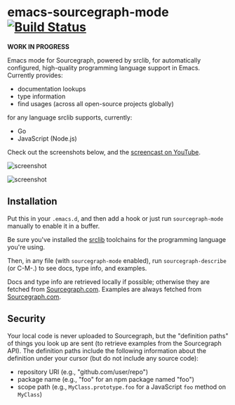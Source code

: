 # emacs-sourcegraph-mode [![Build Status](https://travis-ci.org/sourcegraph/emacs-sourcegraph-mode.png?branch=master)](https://travis-ci.org/sourcegraph/emacs-sourcegraph-mode)

**WORK IN PROGRESS**

Emacs mode for Sourcegraph, powered by srclib, for automatically configured, high-quality programming language support in Emacs. Currently provides:

* documentation lookups
* type information
* find usages (across all open-source projects globally)

for any language srclib supports, currently:

* Go
* JavaScript (Node.js)


Check out the screenshots below, and the
[screencast on YouTube](https://www.youtube.com/watch?v=cm59qQD6khs).

![screenshot](https://s3-us-west-2.amazonaws.com/sourcegraph-assets/emacs-sourcegraph-mode-screenshot-0.png)

![screenshot](https://s3-us-west-2.amazonaws.com/sourcegraph-assets/emacs-sourcegraph-mode-screenshot-1.png)

## Installation

Put this in your `.emacs.d`, and then add a hook or just run `sourcegraph-mode`
manually to enable it in a buffer.

Be sure you've installed the
[srclib](https://sourcegraph.com/sourcegraph/srclib) toolchains for the
programming language you're using.

Then, in any file (with `sourcegraph-mode` enabled), run `sourcegraph-describe`
(or C-M-.) to see docs, type info, and examples.

Docs and type info are retrieved locally if possible; otherwise they are fetched
from [Sourcegraph.com](https://sourcegraph.com). Examples are always fetched
from [Sourcegraph.com](https://sourcegraph.com).

## Security

Your local code is never uploaded to Sourcegraph, but the "definition paths" of
things you look up are sent (to retrieve examples from the Sourcegraph API). The
definition paths include the following information about the definition under
your cursor (but do not include any source code):

* repository URI (e.g., "github.com/user/repo")
* package name (e.g., "foo" for an npm package named "foo")
* scope path (e.g., `MyClass.prototype.foo` for a JavaScript `foo` method on `MyClass`)
